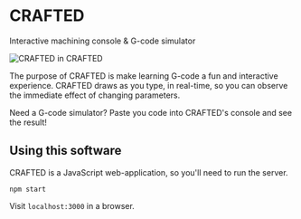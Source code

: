 # CRAFTED
Interactive machining console & G-code simulator

![CRAFTED in CRAFTED](/docs/crafted_screenshot-2018-08-16#3.png)

The purpose of CRAFTED is make learning G-code a fun and interactive experience. CRAFTED draws as you type, in real-time, so you can observe the immediate effect of changing parameters.

Need a G-code simulator? Paste you code into CRAFTED's console and see the result!

## Using this software

CRAFTED is a JavaScript web-application, so you'll need to run the server.

`npm start`

Visit `localhost:3000` in a browser.
